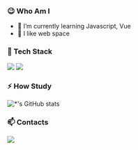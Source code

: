 

### 😉 Who Am I
- 🌱 I’m currently learning Javascript, Vue
- 💖 I like web space 

### 🔭 Tech Stack
<img src="https://img.shields.io/badge/CSS-blue?style=flat-square&logo=css3&logoColor=white"/>
<img src="https://img.shields.io/badge/Javascript-yellow?style=flat-square&logo=javascript&logoColor=white"/>


### ⚡ How Study

![*'s GitHub stats](https://github-readme-stats.vercel.app/api?username=moretz0921&show_icons=true&theme=highcontrast)

### 📫 Contacts
<a href="https://www.instagram.com/moretz0921/" target="_blank"><img src="https://img.shields.io/badge/instagram-critical?style=flat-square&logo=instagram&logoColor=white"/>   </a>



<!--
**moretz0921/moretz0921** is a ✨ _special_ ✨ repository because its `README.md` (this file) appears on your GitHub profile.

Here are some ideas to get you started:

- 🔭 I’m currently working on ...
- 🌱 I’m currently learning ...
- 👯 I’m looking to collaborate on ...
- 🤔 I’m looking for help with ...
- 💬 Ask me about ...
- 📫 How to reach me: ...
- 😄 Pronouns: ...
- ⚡ Fun fact: ...
-->

